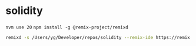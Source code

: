 # solidity

`nvm use 20`
`npm install -g @remix-project/remixd`

```bash
remixd -s /Users/yg/Developer/repos/solidity --remix-ide https://remix.ethereum.org
```